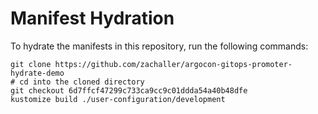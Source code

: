 # Manifest Hydration

To hydrate the manifests in this repository, run the following commands:

```shell
git clone https://github.com/zachaller/argocon-gitops-promoter-hydrate-demo
# cd into the cloned directory
git checkout 6d7ffcf47299c733ca9cc9c01ddda54a40b48dfe
kustomize build ./user-configuration/development
```
